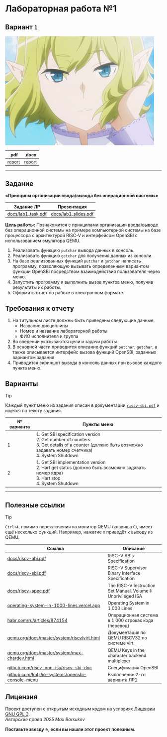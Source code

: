 # Лабораторная работа №1

## Вариант `1`

<img alt="is-it-wrong-to-try-to-pick-up-girls-in-a-dungeon" src="https://github.com/maxbarsukov/itmo/blob/master/.docs/is-it-wrong-to-try-to-pick-up-girls-in-a-dungeon.gif" height="350">

|.pdf|.docx|
|-|-|
| [report](./docs/report.pdf) | [report](./docs/report.docx) |

---

## Задание

**«Принципы организации ввода/вывода без операционной системы»**

| Задание ЛР | Презентация |
| --- | --- |
| [docs/lab1_task.pdf](./docs/lab1_task.pdf) | [docs/lab1_slides.pdf](./docs/lab1_slides.pdf) |

**Цель работы:** Познакомится с принципами организации ввода/выводе без операционной системы на примере компьютерной системы на базе процессора с архитектурой RISC-V и интерфейсом OpenSBI с использованием эмулятора QEMU.

1. Реализовать функцию `putchar` вывода данных в консоль.
2. Реализовать функцию `getchar` для получения данных из консоли.
3. На базе реализованных функций `putchar` и `getchar` написать программу, позволяющую вызывать определенным вариантом функции OpenSBI посредством взаимодействия пользователя через меню.
4. Запустить программу и выполнить вызов пунктов меню, получив результаты их работы.
5. Оформить отчет по работе в электронном формате.

## Требования к отчету

1. На титульном листе должны быть приведены следующие данные:
    - Название дисциплины
    - Номер и название лабораторной работы
    - ФИО исполнителя и группа
2. Во введении указываются цели и задачи работы
3. В основной части приводится описание функций `putchar`, `getchar`, а также описывается интерфейс вызова функций OpenSBI, заданных вариантом задания
4. Приводится скриншот вывода в консоль данных при вызове каждого пункта меню.

## Варианты

> [!TIP]
> Каждый пункт меню из задания описан в документации [`riscv-sbi.pdf`](./docs/riscv-sbi.pdf) и ищется по тексту задания.

| № варианта | Пункты меню |
| --- | --- |
| 1 | 1. Get SBI specification version<br>2. Get number of counters<br>3. Get details of a counter (должно быть возможно задавать номер счетчика)<br>4. System Shutdown |
| 2 | 1. Get SBI implementation version<br>2. Hart get status (должно быть возможно задавать номер ядра)<br>3. Hart stop<br>4. System Shutdown |

---

## Полезные ссылки

> [!TIP]
> `Ctrl+A`, помимо переключения на монитор QEMU (клавиша `C`), имеет ещё несколько функций. Например, нажатие `X` приведёт к выходу из QEMU.

| Ссылка | Описание |
| --- | --- |
| [docs/riscv-abi.pdf](./docs/riscv-abi.pdf) | RISC-V ABIs Specification |
| [docs/riscv-sbi.pdf](./docs/riscv-sbi.pdf) | RISC-V Supervisor Binary Interface Specification |
| [docs/riscv-spec.pdf](./docs/riscv-spec.pdf) | The RISC-V Instruction Set Manual. Volume I: Unprivileged ISA |
| [operating-system-in-1000-lines.vercel.app](https://operating-system-in-1000-lines.vercel.app/en/) | Operating System in 1,000 Lines |
| [habr.com/ru/articles/874154](https://habr.com/ru/companies/ruvds/articles/874154/) | Операционная система в 1 000 строках кода (перевод) |
| [qemu.org/docs/master/system/riscv/virt.html](https://www.qemu.org/docs/master/system/riscv/virt.html) | Документация по QEMU RISCV32 по системе virt |
| [qemu.org/docs/master/system/mux-chardev.html](https://www.qemu.org/docs/master/system/mux-chardev.html) | QEMU Keys in the character backend multiplexer |
| [github.com/riscv-non-isa/riscv-sbi-doc](https://github.com/riscv-non-isa/riscv-sbi-doc) | Спецификация OpenSBI |
| [github.com/Imtjl/io-systems/opensbi-console-menu](https://github.com/Imtjl/io-systems/tree/main/opensbi-console-menu) | Выполнение 2-го варианта ЛР1 |

## Лицензия <a name="license"></a>

Проект доступен с открытым исходным кодом на условиях [Лицензии GNU GPL 3](https://opensource.org/license/gpl-3-0/). \
*Авторские права 2025 Max Barsukov*

**Поставьте звезду :star:, если вы нашли этот проект полезным.**
